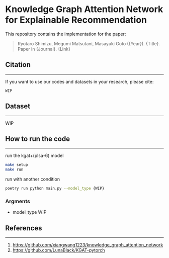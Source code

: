 # Knowledge Graph Attention Network for Explainable Recommendation

This repository contains the implementation for the paper:

> Ryotaro Shimizu, Megumi Matsutani, Masayuki Goto ({Year}). {Title}.
> Paper in {Journal}.
> {Link}

## Citation
---
If you want to use our codes and datasets in your research, please cite:
```
WIP
```

## Dataset
---

WIP

## How to run the code
---
run the kgat+(plsa-6) model
```bash
make setup
make run
```

run with another condition
```bash
poetry run python main.py --model_type {WIP}
```

### Argments
- model_type
WIP

## References
---
1. https://github.com/xiangwang1223/knowledge_graph_attention_network
2. https://github.com/LunaBlack/KGAT-pytorch
